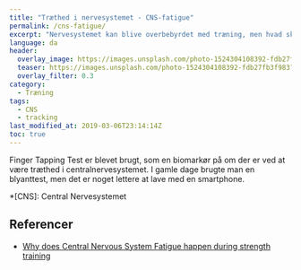 ```yaml
---
title: "Træthed i nervesystemet - CNS-fatigue"
permalink: /cns-fatigue/
excerpt: "Nervesystemet kan blive overbebyrdet med træning, men hvad sker der så? - og hvordan kan man holde øje med det?"
language: da
header:
  overlay_image: https://images.unsplash.com/photo-1524304108392-fdb27fb3f983?ixlib=rb-1.2.1&ixid=eyJhcHBfaWQiOjEyMDd9&auto=format&fit=crop&w=1900&q=80
  teaser: https://images.unsplash.com/photo-1524304108392-fdb27fb3f983?ixlib=rb-1.2.1&ixid=eyJhcHBfaWQiOjEyMDd9&auto=format&fit=crop&w=400&q=80
  overlay_filter: 0.3
category:
  - Træning
tags:
  - CNS
  - tracking
last_modified_at: 2019-03-06T23:14:14Z
toc: true
---
```


Finger Tapping Test er blevet brugt, som en biomarkør på om der er ved at være træthed i centralnervesystemet. I gamle dage brugte man en blyanttest, men det er noget lettere at lave med en smartphone.

*[CNS]: Central Nervesystemet

## Referencer

- [Why does Central Nervous System Fatigue happen during strength training](https://medium.com/@SandCResearch/why-does-central-nervous-system-cns-fatigue-happen-during-strength-training-e0af3f5e4989)
